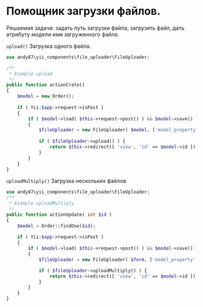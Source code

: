 

# Помощник загрузки файлов.

Решаемая задача: задать путь загрузки файла, загрузить файл, дать атрибуту модели имя загруженного файла. 



`upload()`
Загрузка одного файла.

```php
use andy87\yii_components\file_uploader\FileUploader;

/**
 * Example upload
 */
public function actionCrate()
{
    $model = new Order();
      
    if ( Yii:$app->request->isPost )
    {
        if ( $model->load( $this->request->post() ) && $model->save() )
        {
            $fileUploader = new FileUploader( $model, ['model_property' => 'model_attr_key'], '/path/to/upload' );
        
            if ( $fileUploader->upload() ) {
                return $this->redirect([ 'view', 'id' => $model->id ]);
            }
        }
    }
}

```

`uploadMultiply()`
Загрузка нескольких файлов
```php
use andy87\yii_components\file_uploader\FileUploader;
/**
 * Example uploadMultiply
 */
public function actionUpdate( int $id )
{
    $model = Order::findOne($id);
      
    if ( Yii:$app->request->isPost )
    {
        if ( $model->load( $this->request->post() ) && $model->save() )
        {
            $fileUploader = new FileUploader( $form, ['model_property' => 'model_attr_key'], '/path/to/upload' );

            if ( $fileUploader->uploadMultiply() ) {
                return $this->redirect([ 'view', 'id' => $model->id ]);
            }
        }
    }
}
```
